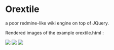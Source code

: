 Orextile
========

a poor redmine-like wiki engine on top of JQuery.

Rendered images of the example orextile.html : 

![](https://raw.github.com/ooharak/Orextile/master/images/orextile3.png)
![](https://raw.github.com/ooharak/Orextile/master/images/orextile4.png)
![](https://raw.github.com/ooharak/Orextile/master/images/orextile7.png)
